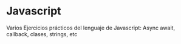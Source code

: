 # Javascript

Varios Ejercicios prácticos del lenguaje de Javascript: Async await, callback, clases, strings, etc
